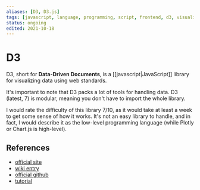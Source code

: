 ```yaml
---
aliases: [D3, D3.js]
tags: [javascript, language, programming, script, frontend, d3, visualization]
status: ongoing
edited: 2021-10-18
---
```


# D3
D3, short for __Data-Driven Documents__, is a [[javascript|JavaScript]] library for visualizing data using web standards.

It's important to note that D3 packs a lot of tools for handling data.
D3 (latest, 7) is modular, meaning you don't have to import the whole library.

I would rate the difficulty of this library 7/10, as it would take at least a week to get some sense of how it works. It's not an easy library to handle, and in fact, I would describe it as the low-level programming language (while Plotly or Chart.js is high-level).

## References
- [official site](https://d3js.org/)
- [wiki entry](https://en.wikipedia.org/wiki/D3.js)
- [official github](https://github.com/d3/d3)
- [tutorial](https://observablehq.com/@d3/learn-d3)